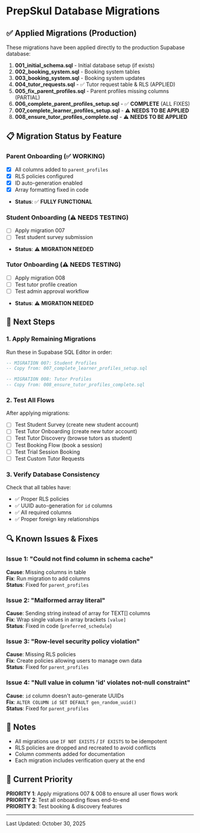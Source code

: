 # PrepSkul Database Migrations

## ✅ Applied Migrations (Production)

These migrations have been applied directly to the production Supabase database:

1. **001_initial_schema.sql** - Initial database setup (if exists)
2. **002_booking_system.sql** - Booking system tables
3. **003_booking_system.sql** - Booking system updates
4. **004_tutor_requests.sql** - ✅ Tutor request table & RLS (APPLIED)
5. **005_fix_parent_profiles.sql** - Parent profiles missing columns (PARTIAL)
6. **006_complete_parent_profiles_setup.sql** - ✅ **COMPLETE** (ALL FIXES)
7. **007_complete_learner_profiles_setup.sql** - ⚠️ **NEEDS TO BE APPLIED**
8. **008_ensure_tutor_profiles_complete.sql** - ⚠️ **NEEDS TO BE APPLIED**

## 📋 Migration Status by Feature

### Parent Onboarding (✅ WORKING)
- [x] All columns added to `parent_profiles`
- [x] RLS policies configured
- [x] ID auto-generation enabled
- [x] Array formatting fixed in code
- **Status**: ✅ **FULLY FUNCTIONAL**

### Student Onboarding (⚠️ NEEDS TESTING)
- [ ] Apply migration 007
- [ ] Test student survey submission
- **Status**: ⚠️ **MIGRATION NEEDED**

### Tutor Onboarding (⚠️ NEEDS TESTING)
- [ ] Apply migration 008
- [ ] Test tutor profile creation
- [ ] Test admin approval workflow
- **Status**: ⚠️ **MIGRATION NEEDED**

## 🚀 Next Steps

### 1. Apply Remaining Migrations

Run these in Supabase SQL Editor in order:

```sql
-- MIGRATION 007: Student Profiles
-- Copy from: 007_complete_learner_profiles_setup.sql

-- MIGRATION 008: Tutor Profiles  
-- Copy from: 008_ensure_tutor_profiles_complete.sql
```

### 2. Test All Flows

After applying migrations:

- [ ] Test Student Survey (create new student account)
- [ ] Test Tutor Onboarding (create new tutor account)
- [ ] Test Tutor Discovery (browse tutors as student)
- [ ] Test Booking Flow (book a session)
- [ ] Test Trial Session Booking
- [ ] Test Custom Tutor Requests

### 3. Verify Database Consistency

Check that all tables have:
- ✅ Proper RLS policies
- ✅ UUID auto-generation for `id` columns
- ✅ All required columns
- ✅ Proper foreign key relationships

## 🔍 Known Issues & Fixes

### Issue 1: "Could not find column in schema cache"
**Cause**: Missing columns in table  
**Fix**: Run migration to add columns  
**Status**: Fixed for `parent_profiles`

### Issue 2: "Malformed array literal"
**Cause**: Sending string instead of array for TEXT[] columns  
**Fix**: Wrap single values in array brackets `[value]`  
**Status**: Fixed in code (`preferred_schedule`)

### Issue 3: "Row-level security policy violation"
**Cause**: Missing RLS policies  
**Fix**: Create policies allowing users to manage own data  
**Status**: Fixed for `parent_profiles`

### Issue 4: "Null value in column 'id' violates not-null constraint"
**Cause**: `id` column doesn't auto-generate UUIDs  
**Fix**: `ALTER COLUMN id SET DEFAULT gen_random_uuid()`  
**Status**: Fixed for `parent_profiles`

## 📝 Notes

- All migrations use `IF NOT EXISTS` / `IF EXISTS` to be idempotent
- RLS policies are dropped and recreated to avoid conflicts
- Column comments added for documentation
- Each migration includes verification query at the end

## 🎯 Current Priority

**PRIORITY 1**: Apply migrations 007 & 008 to ensure all user flows work  
**PRIORITY 2**: Test all onboarding flows end-to-end  
**PRIORITY 3**: Test booking & discovery features

---

Last Updated: October 30, 2025


